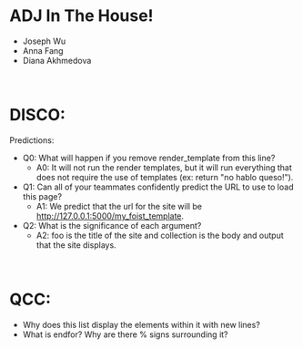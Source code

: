 # ADJ In The House!
* Joseph Wu
* Anna Fang
* Diana Akhmedova

<br>

# DISCO:
Predictions:
* Q0: What will happen if you remove render_template from this line?
  * A0: It will not run the render templates, but it will run everything that does not require the use of templates (ex: return "no hablo queso!").
* Q1: Can all of your teammates confidently predict the URL to use to load this page?
  * A1: We predict that the url for the site will be http://127.0.0.1:5000/my_foist_template.
* Q2: What is the significance of each argument?
  * A2: foo is the title of the site and collection is the body and output that the site displays.

<br>

# QCC:
* Why does this list display the elements within it with new lines?
* What is endfor? Why are there % signs surrounding it?
